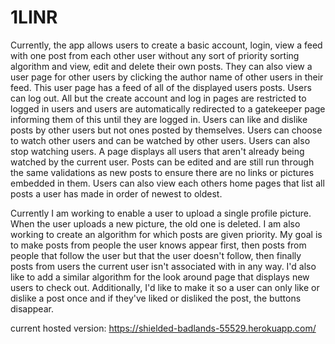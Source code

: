 # 1LINR

Currently, the app allows users to create a basic account, login, view a feed with one post from each other user without any sort of priority sorting algorithm and view, edit and delete their own posts. They can also view a user page for other users by clicking the author name of other users in their feed. This user page has a feed of all of the displayed users posts. Users can log out. All but the create account and log in pages are restricted to logged in users and users are automatically redirected to a gatekeeper page informing them of this until they are logged in. Users can like and dislike posts by other users but not ones posted by themselves. Users can choose to watch other users and can be watched by other users. Users can also stop watching users. A page displays all users that aren't already being watched by the current user. Posts can be edited and are still run through the same validations as new posts to ensure there are no links or pictures embedded in them. Users can also view each others home pages that list all posts a user has made in order of newest to oldest.

Currently I am working to enable a user to upload a single profile picture. When the user uploads a new picture, the old one is deleted. I am also working to create an algorithm for which posts are given priority. My goal is to make posts from people the user knows appear first, then posts from people that follow the user but that the user doesn't follow, then finally posts from users the current user isn't associated with in any way. I'd also like to add a similar algorithm for the look around page that displays new users to check out. Additionally, I'd like to make it so a user can only like or dislike a post once and if they've liked or disliked the post, the buttons disappear.

current hosted version:
https://shielded-badlands-55529.herokuapp.com/
